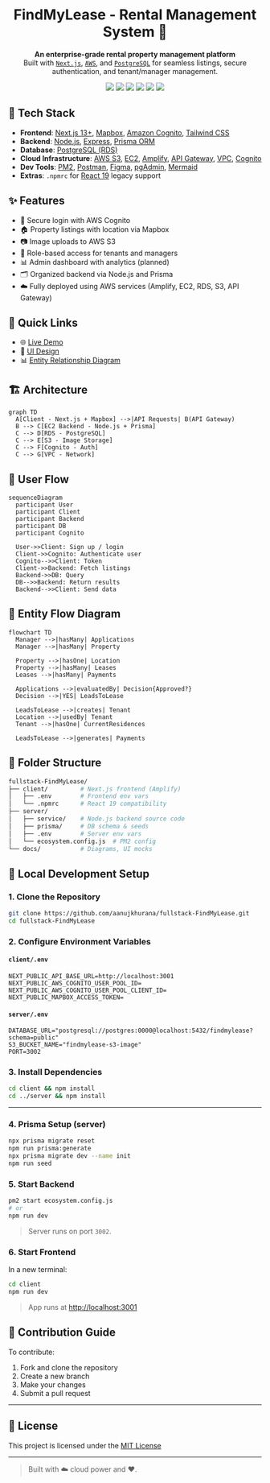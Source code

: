 <h1 align="center">FindMyLease - Rental Management System 🏢</h1>

<p align="center">
  <strong>An enterprise-grade rental property management platform</strong><br/>
  Built with <a href="https://nextjs.org/" target="_blank"><code>Next.js</code></a>, 
  <a href="https://aws.amazon.com/" target="_blank"><code>AWS</code></a>, and 
  <a href="https://www.postgresql.org/" target="_blank"><code>PostgreSQL</code></a> for seamless listings, secure authentication, and tenant/manager management.
</p>

<p align="center">
  <img src="https://img.shields.io/github/languages/top/aanujkhurana/fullstack-FindMyLease?color=blue&style=flat-square" />
  <img src="https://img.shields.io/badge/Next.js-13+-black?logo=next.js" />
  <img src="https://img.shields.io/badge/AWS-Deployed-orange?logo=amazonaws" />
  <img src="https://img.shields.io/badge/PostgreSQL-Database-blue?logo=postgresql" />
  <img src="https://img.shields.io/badge/Prisma-ORM-lightblue?logo=prisma" />
  <img src="https://img.shields.io/badge/License-MIT-green.svg" />
</p>

## 🚀 Tech Stack

- **Frontend**: [Next.js 13+](https://nextjs.org/), [Mapbox](https://www.mapbox.com/), [Amazon Cognito](https://aws.amazon.com/cognito/), [Tailwind CSS](https://tailwindcss.com/)
- **Backend**: [Node.js](https://nodejs.org/), [Express](https://expressjs.com/), [Prisma ORM](https://www.prisma.io/)
- **Database**: [PostgreSQL (RDS)](https://aws.amazon.com/rds/postgresql/)
- **Cloud Infrastructure**: [AWS S3](https://aws.amazon.com/s3/), [EC2](https://aws.amazon.com/ec2/), [Amplify](https://aws.amazon.com/amplify/), [API Gateway](https://aws.amazon.com/api-gateway/), [VPC](https://aws.amazon.com/vpc/), [Cognito](https://aws.amazon.com/cognito/)
- **Dev Tools**: [PM2](https://pm2.keymetrics.io/), [Postman](https://www.postman.com/), [Figma](https://www.figma.com/), [pgAdmin](https://www.pgadmin.org/), [Mermaid](https://mermaid.js.org/)
- **Extras**: `.npmrc` for [React 19](https://react.dev/) legacy support

## ✨ Features

- 🔐 Secure login with AWS Cognito
- 🏠 Property listings with location via Mapbox
- 📷 Image uploads to AWS S3
- 👥 Role-based access for tenants and managers
- 📊 Admin dashboard with analytics (planned)
- 🗂️ Organized backend via Node.js and Prisma
- ☁️ Fully deployed using AWS services (Amplify, EC2, RDS, S3, API Gateway)


## 🔗 Quick Links

- 🌐 [Live Demo](https://main.dykb851k9y38f.amplifyapp.com)
- 🎨 [UI Design](./docs/ui-preview.jpg)
- 📊 [Entity Relationship Diagram](./docs/entity-diagram.jpg)


## 🏗️ Architecture

```mermaid
graph TD
  A[Client - Next.js + Mapbox] -->|API Requests| B(API Gateway)
  B --> C[EC2 Backend - Node.js + Prisma]
  C --> D[RDS - PostgreSQL]
  C --> E[S3 - Image Storage]
  C --> F[Cognito - Auth]
  C --> G[VPC - Network]
```

## 🔄 User Flow

```mermaid
sequenceDiagram
  participant User
  participant Client
  participant Backend
  participant DB
  participant Cognito

  User->>Client: Sign up / login
  Client->>Cognito: Authenticate user
  Cognito-->>Client: Token
  Client->>Backend: Fetch listings
  Backend->>DB: Query
  DB-->>Backend: Return results
  Backend-->>Client: Send data
```

## 🧭 Entity Flow Diagram

```mermaid
flowchart TD
  Manager -->|hasMany| Applications
  Manager -->|hasMany| Property

  Property -->|hasOne| Location
  Property -->|hasMany| Leases
  Leases -->|hasMany| Payments

  Applications -->|evaluatedBy| Decision{Approved?}
  Decision -->|YES| LeadsToLease

  LeadsToLease -->|creates| Tenant
  Location -->|usedBy| Tenant
  Tenant -->|hasOne| CurrentResidences

  LeadsToLease -->|generates| Payments

```


## 📁 Folder Structure

```bash
fullstack-FindMyLease/
├── client/         # Next.js frontend (Amplify)
│   ├── .env        # Frontend env vars
│   └── .npmrc      # React 19 compatibility
├── server/         
│   ├── service/    # Node.js backend source code
│   ├── prisma/     # DB schema & seeds
│   ├── .env        # Server env vars
│   └── ecosystem.config.js  # PM2 config
└── docs/           # Diagrams, UI mocks
```

## 🧪 Local Development Setup

### 1. Clone the Repository

```bash
git clone https://github.com/aanujkhurana/fullstack-FindMyLease.git
cd fullstack-FindMyLease
```

### 2. Configure Environment Variables

#### `client/.env`

```env
NEXT_PUBLIC_API_BASE_URL=http://localhost:3001
NEXT_PUBLIC_AWS_COGNITO_USER_POOL_ID=
NEXT_PUBLIC_AWS_COGNITO_USER_POOL_CLIENT_ID=
NEXT_PUBLIC_MAPBOX_ACCESS_TOKEN=
```

#### `server/.env`

```env
DATABASE_URL="postgresql://postgres:0000@localhost:5432/findmylease?schema=public"
S3_BUCKET_NAME="findmylease-s3-image"
PORT=3002
```

### 3. Install Dependencies

```bash
cd client && npm install
cd ../server && npm install
```

---

### 4. Prisma Setup (server)

```bash
npx prisma migrate reset
npm run prisma:generate
npx prisma migrate dev --name init
npm run seed
```

### 5. Start Backend

```bash
pm2 start ecosystem.config.js
# or
npm run dev
```

> Server runs on port `3002`.


### 6. Start Frontend

In a new terminal:

```bash
cd client
npm run dev
```

> App runs at [http://localhost:3001](http://localhost:3001)


## 🤝 Contribution Guide

To contribute:

1. Fork and clone the repository
2. Create a new branch
3. Make your changes
4. Submit a pull request

---

## 📜 License

This project is licensed under the [MIT License](./LICENSE)

---

> Built with ☁️ cloud power and ❤️.

